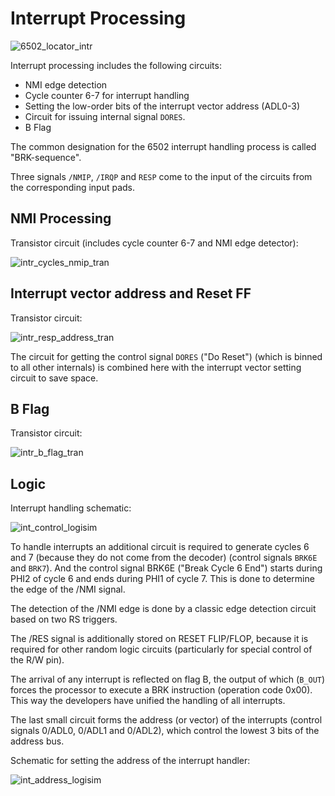 # Interrupt Processing

![6502_locator_intr](/BreakingNESWiki/imgstore/6502_locator_intr.jpg)

Interrupt processing includes the following circuits:
- NMI edge detection
- Cycle counter 6-7 for interrupt handling
- Setting the low-order bits of the interrupt vector address (ADL0-3)
- Circuit for issuing internal signal `DORES`.
- B Flag

The common designation for the 6502 interrupt handling process is called "BRK-sequence".

Three signals `/NMIP`, `/IRQP` and `RESP` come to the input of the circuits from the corresponding input pads.

## NMI Processing

Transistor circuit (includes cycle counter 6-7 and NMI edge detector):

![intr_cycles_nmip_tran](/BreakingNESWiki/imgstore/intr_cycles_nmip_tran.jpg)

## Interrupt vector address and Reset FF

Transistor circuit:

![intr_resp_address_tran](/BreakingNESWiki/imgstore/intr_resp_address_tran.jpg)

The circuit for getting the control signal `DORES` ("Do Reset") (which is binned to all other internals) is combined here with the interrupt vector setting circuit to save space.

## B Flag

Transistor circuit:

![intr_b_flag_tran](/BreakingNESWiki/imgstore/intr_b_flag_tran.jpg)

## Logic

Interrupt handling schematic:

![int_control_logisim](/BreakingNESWiki/imgstore/logisim/int_control_logisim.jpg)

To handle interrupts an additional circuit is required to generate cycles 6 and 7 (because they do not come from the decoder) (control signals `BRK6E` and `BRK7`). And the control signal BRK6E ("Break Cycle 6 End") starts during PHI2 of cycle 6 and ends during PHI1 of cycle 7. This is done to determine the edge of the /NMI signal.

The detection of the /NMI edge is done by a classic edge detection circuit based on two RS triggers.

The /RES signal is additionally stored on RESET FLIP/FLOP, because it is required for other random logic circuits (particularly for special control of the R/W pin).

The arrival of any interrupt is reflected on flag B, the output of which (`B_OUT`) forces the processor to execute a BRK instruction (operation code 0x00). This way the developers have unified the handling of all interrupts.

The last small circuit forms the address (or vector) of the interrupts (control signals 0/ADL0, 0/ADL1 and 0/ADL2), which control the lowest 3 bits of the address bus.

Schematic for setting the address of the interrupt handler:

![int_address_logisim](/BreakingNESWiki/imgstore/logisim/int_address_logisim.jpg)
